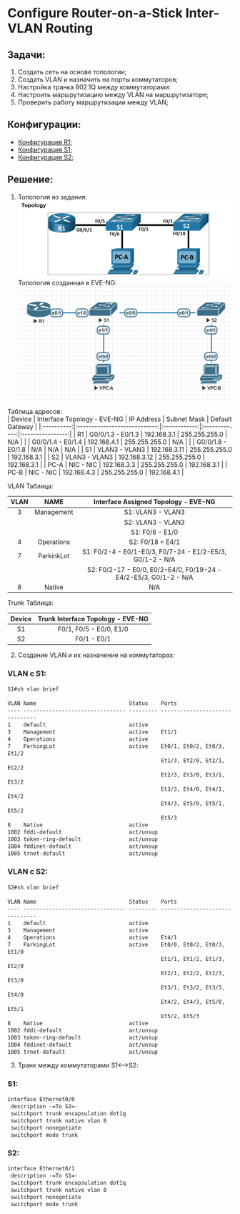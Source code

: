 # Configure Router-on-a-Stick Inter-VLAN Routing

## Задачи:
 1. Создать сеть на основе топологии;
 2. Создать VLAN и назначить на порты коммутаторов;
 3. Настройка транка 802.1Q между коммутаторами:
 4. Настроить маршрутизацию между VLAN на маршрутизаторе;
 5. Проверить работу маршрутизации между VLAN;  

 ## Конфигурации:  
  - [Конфигурация R1](config-R1);  
  - [Конфигурация S1](config-S1);  
  - [Конфигурация S2](config-S2);  
  
##  Решение:
 1. Топология из задания:  
 ![](topology.png)  
 Топология созданная в EVE-NG:  
 ![](eve-ng.png)    
 
 Таблица адресов:  
| Device     | Interface Topology - EVE-NG  | IP Address   | Subnet Mask   | Default Gateway  |
|:----------:|:----------------------------:|:------------:|:-------------:|:----------------:|
| R1         | G0/0/1.3 - E0/1.3            | 192.168.3.1  | 255.255.255.0 | N/A              |
|            | G0/0/1.4 - E0/1.4            | 192.168.4.1  | 255.255.255.0 | N/A              |
|            | G0/0/1.8 - E0/1.8            | N/A          | N/A           | N/A              |
| S1         | VLAN3 - VLAN3                | 192.168.3.11 | 255.255.255.0 | 192.168.3.1      |
| S2         | VLAN3 - VLAN3                | 192.168.3.12 | 255.255.255.0 | 192.168.3.1      |
| PC-A       | NIC - NIC                    | 192.168.3.3  | 255.255.255.0 | 192.168.3.1      |
| PC-B       | NIC - NIC                    | 192.168.4.3  | 255.255.255.0 | 192.168.4.1      |  

VLAN Таблица:  

| VLAN | NAME       | Interface Assigned Topology - EVE-NG                              |
|:----:|:----------:|:-----------------------------------------------------------------:|
| 3    | Management | S1: VLAN3 - VLAN3                                                 |
|      |            | S2: VLAN3 - VLAN3                                                 |
|      |            | S1: F0/6 - E1/0                                                   |
| 4    | Operations | S2: F0/18 = E4/1                                                  |
| 7    | ParkinkLot | S1: F0/2-4 - E0/1-E0/3, F0/7-24 - E1/2-E5/3, G0/1-2 - N/A         |
|      |            | S2: F0/2-17 - E0/0, E0/2-E4/0, F0/19-24 - E4/2-E5/3, G0/1-2 - N/A |
| 8    | Native     | N/A                                                               |  

Trunk Таблица:  

| Device |Trunk Interface Topology - EVE-NG |
|:------:|:--------------------------------:|
| S1     | F0/1, F0/5 - E0/0, E1/0          |
| S2     | F0/1 - E0/1                      |  


 2. Создание VLAN и их назначение на коммутаторах:  

### VLAN с S1:  

```
S1#sh vlan brief

VLAN Name                             Status    Ports
---- -------------------------------- --------- -------------------------------
1    default                          active
3    Management                       active    Et1/1
4    Operations                       active
7    ParkingLot                       active    Et0/1, Et0/2, Et0/3, Et1/2
                                                Et1/3, Et2/0, Et2/1, Et2/2
                                                Et2/3, Et3/0, Et3/1, Et3/2
                                                Et3/3, Et4/0, Et4/1, Et4/2
                                                Et4/3, Et5/0, Et5/1, Et5/2
                                                Et5/3
8    Native                           active
1002 fddi-default                     act/unsup
1003 token-ring-default               act/unsup
1004 fddinet-default                  act/unsup
1005 trnet-default                    act/unsup
```  

### VLAN с S2:  

```
S2#sh vlan brief

VLAN Name                             Status    Ports
---- -------------------------------- --------- -------------------------------
1    default                          active
3    Management                       active
4    Operations                       active    Et4/1
7    ParkingLot                       active    Et0/0, Et0/2, Et0/3, Et1/0
                                                Et1/1, Et1/2, Et1/3, Et2/0
                                                Et2/1, Et2/2, Et2/3, Et3/0
                                                Et3/1, Et3/2, Et3/3, Et4/0
                                                Et4/2, Et4/3, Et5/0, Et5/1
                                                Et5/2, Et5/3
8    Native                           active
1002 fddi-default                     act/unsup
1003 token-ring-default               act/unsup
1004 fddinet-default                  act/unsup
1005 trnet-default                    act/unsup
```  
3. Транк между коммутаторами S1<-->S2:  

### S1:  

```
interface Ethernet0/0
 description -=To S2=-
 switchport trunk encapsulation dot1q
 switchport trunk native vlan 8
 switchport nonegotiate
 switchport mode trunk
```  
### S2:  

```
interface Ethernet0/1
 description -=To S1=-
 switchport trunk encapsulation dot1q
 switchport trunk native vlan 8
 switchport nonegotiate
 switchport mode trunk
```  
